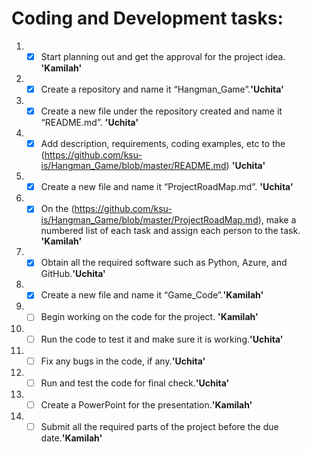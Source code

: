 # Coding and Development tasks: 
1. - [x] Start planning out and get the approval for the project idea. **'Kamilah'** 
2. - [x] Create a repository and name it “Hangman_Game”.**'Uchita'**  
3. - [x] Create a new file under the repository created and name it “README.md”. **'Uchita'** 
4. - [x] Add description, requirements, coding examples, etc to the (https://github.com/ksu-is/Hangman_Game/blob/master/README.md) **'Uchita'** 
5. - [x] Create a new file and name it “ProjectRoadMap.md”. **'Uchita'** 
6. - [x] On the (https://github.com/ksu-is/Hangman_Game/blob/master/ProjectRoadMap.md), make a numbered list of each task and assign each person to the task. **'Kamilah'** 
7. - [x] Obtain all the required software such as Python, Azure, and GitHub.**'Uchita'**  
8. - [x] Create a new file and name it “Game_Code”.**'Kamilah'** 
9. - [ ] Begin working on the code for the project. **'Kamilah'** 
10. - [ ] Run the code to test it and make sure it is working.**'Uchita'**
11. - [ ] Fix any bugs in the code, if any.**'Uchita'**
12. - [ ] Run and test the code for final check.**'Uchita'**
13. - [ ] Create a PowerPoint for the presentation.**'Kamilah'** 
14. - [ ] Submit all the required parts of the project before the due date.**'Kamilah'** 
